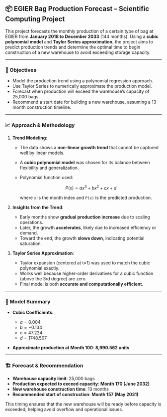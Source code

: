 ## 📦 EGIER Bag Production Forecast – Scientific Computing Project

This project forecasts the monthly production of a certain type of bag at EGIER from **January 2018 to December 2033** (144 months). Using a **cubic polynomial model** and **Taylor Series approximation**, the project aims to predict production trends and determine the optimal time to begin construction of a new warehouse to avoid exceeding storage capacity.

---

### 🎯 Objectives

* Model the production trend using a polynomial regression approach.
* Use Taylor Series to numerically approximate the production model.
* Forecast when production will exceed the warehouse’s capacity of 25,000 bags.
* Recommend a start date for building a new warehouse, assuming a 13-month construction timeline.

---

### 📈 Approach & Methodology

1. **Trend Modeling**:

   * The data shows a **non-linear growth trend** that cannot be captured well by linear models.
   * A **cubic polynomial model** was chosen for its balance between flexibility and generalization.
   * Polynomial function used:

     $$
     P(x) = ax^3 + bx^2 + cx + d
     $$

     where `x` is the month index and `P(x)` is the predicted production.

2. **Insights from the Trend**:

   * Early months show **gradual production increase** due to scaling operations.
   * Later, the growth **accelerates**, likely due to increased efficiency or demand.
   * Toward the end, the growth **slows down**, indicating potential saturation.

3. **Taylor Series Approximation**:

   * Taylor expansion (centered at t=1) was used to match the cubic polynomial exactly.
   * Works well because higher-order derivatives for a cubic function (above the 3rd degree) are zero.
   * Final model is both **accurate and computationally efficient**.

---

### 🔢 Model Summary

* **Cubic Coefficients**:

  * $a = 0.004$
  * $b = -0.134$
  * $c = 47.224$
  * $d = 1748.507$
* **Approximate production at Month 100**: **8,990.562 units**

---

### 🏗️ Forecast & Recommendation

* **Warehouse capacity limit**: 25,000 bags
* **Production expected to exceed capacity**: **Month 170 (June 2032)**
* **New warehouse construction time**: 13 months
* **Recommended start of construction**: **Month 157 (May 2031)**

This timing ensures that the new warehouse will be ready before capacity is exceeded, helping avoid overflow and operational issues.
